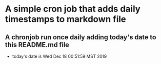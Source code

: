 A simple cron job that adds daily timestamps to markdown file
============================================================
## A chronjob run once daily adding today's date to this README.md file
* today's date is Wed Dec 18 00:51:59 MST 2019
